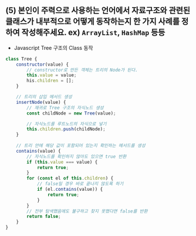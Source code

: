## (5) 본인이 주력으로 사용하는 언어에서 자료구조와 관련된 클래스가 내부적으로 어떻게 동작하는지 한 가지 사례를 정하여 작성해주세요. ex) `ArrayList`, `HashMap` 등등

- Javascript Tree 구조의 Class 동작

```jsx
class Tree {
    constructor(value) {
        // constructor로 만든 객체는 트리의 Node가 된다.
        this.value = value;
        his.children = [];
    }

    // 트리의 삽입 메서드 생성
    insertNode(value) {
        // 재귀로 Tree 구조의 자식노드 생성
        const childNode = new Tree(value);

        // 자식노드를 루트노드의 자식으로 넣기
        this.children.push(childNode);
    }
    
    // 트리 안에 해당 값이 포함되어 있는지 확인하는 메서드를 생성
    contains(value) {
        // 자식노드를 확인하지 않아도 있으면 true 반환
        if (this.value === value) {
            return true;
        }
        for (const el of this.children) {
            // false일 경우 바로 끝나지 않도록 하기
            if (el.contains(value)) {
                return true;
            }
        }
        // 전부 탐색했음에도 불구하고 찾지 못했다면 false를 반환
        return false;
    }
}
```